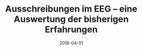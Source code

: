 ---
title: "Ausschreibungen im EEG – eine Auswertung der bisherigen Erfahrungen"
collection: publications
permalink: /publications/1
date: 2018-04-01
venue: "Energiewirtschaftliche Tagesfragen"
citation: "Gawel, E. <b>Amberg, M.</b> (2018). &quot;Ausschreibungen im EEG – eine Auswertung der bisherigen Erfahrungen.&quot; <i>Energiewirtschaftliche Tagesfragen</i>. 68(7/8). S.24-30."
doi: "https://www.ufz.de/index.php?de=20939&pub_id=20779)"
---
